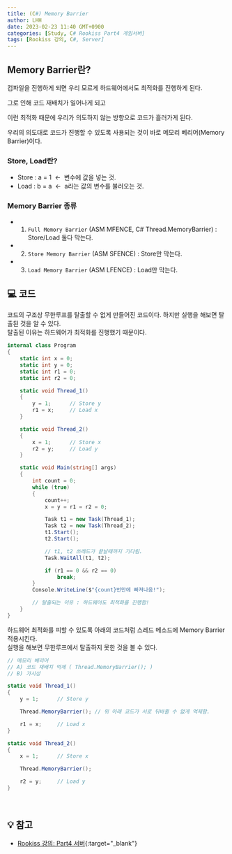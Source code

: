 ```yaml
---
title: (C#) Memory Barrier
author: LHH
date: 2023-02-23 11:40 GMT+0900
categories: [Study, C# Rookiss Part4 게임서버]
tags: [Rookiss 강의, C#, Server]
---
```


## Memory Barrier란?
컴파일을 진행하게 되면 우리 모르게 하드웨어에서도 최적화를 진행하게 된다.

그로 인해 코드 재배치가 일어나게 되고

이런 최적화 때문에 우리가 의도하지 않는 방향으로 코드가 흘러가게 된다.

우리의 의도대로 코드가 진행할 수 있도록 사용되는 것이 바로 메모리 베리어(Memory Barrier)이다.

### Store, Load란?
- Store : a = 1 &nbsp;<-&nbsp; 변수에 값을 넣는 것.
- Load  : b = a &nbsp;<-&nbsp; a라는 값의 변수를 불러오는 것.

### Memory Barrier 종류
- 1) `Full Memory Barrier` (ASM MFENCE, C# Thread.MemoryBarrier) : Store/Load 둘다 막는다.
- 2) `Store Memory Barrier` (ASM SFENCE) : Store만 막는다.
- 3) `Load Memory Barrier` (ASM LFENCE)  : Load만 막는다.

## 💻 코드
코드의 구조상 무한루프를 탈출할 수 없게 만들어진 코드이다. 하지만 실행을 해보면 탈출된 것을 알 수 있다. <br>
탈출된 이유는 하드웨어가 최적화를 진행했기 때문이다.
```cs
internal class Program
{
    static int x = 0;
    static int y = 0;
    static int r1 = 0;
    static int r2 = 0;

    static void Thread_1()
    {
        y = 1;      // Store y
        r1 = x;     // Load x
    }

    static void Thread_2()
    {
        x = 1;      // Store x
        r2 = y;     // Load y
    }

    static void Main(string[] args)
    {
        int count = 0;
        while (true)
        {
            count++;
            x = y = r1 = r2 = 0;

            Task t1 = new Task(Thread_1);
            Task t2 = new Task(Thread_2);
            t1.Start();
            t2.Start();

            // t1, t2 쓰레드가 끝날때까지 기다림.
            Task.WaitAll(t1, t2);

            if (r1 == 0 && r2 == 0)
                break;
        }
        Console.WriteLine($"{count}번만에 빠져나옴!");

        // 탈출되는 이유 : 하드웨어도 최적화를 진행함!
    }
}
```

하드웨어 최적화를 피할 수 있도록 아래의 코드처럼 스레드 메소드에 Memory Barrier 적용시킨다. <br>
실행을 해보면 무한루프에서 탈출하지 못한 것을 볼 수 있다.
```cs
// 메모리 베리어
// A) 코드 재배치 억제 ( Thread.MemoryBarrier(); )
// B) 가시성

static void Thread_1()
{
    y = 1;      // Store y

    Thread.MemoryBarrier(); // 위 아래 코드가 서로 뒤바뀔 수 없게 억제함.

    r1 = x;     // Load x
}

static void Thread_2()
{
    x = 1;      // Store x

    Thread.MemoryBarrier();

    r2 = y;     // Load y
}
```

<br>

## 💡 참고
- [Rookiss 강의: Part4 서버](https://www.inflearn.com/course/%EC%9C%A0%EB%8B%88%ED%8B%B0-mmorpg-%EA%B0%9C%EB%B0%9C-part4){:target="_blank"}